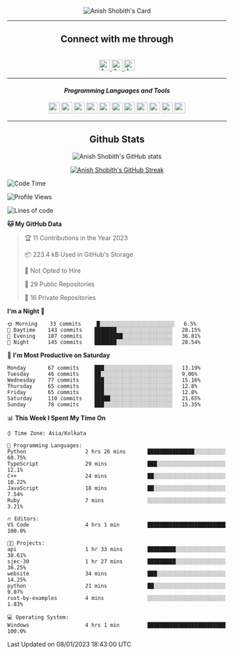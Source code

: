 <div align="center">

![Anish Shobith's Card](https://cardivo.vercel.app/api?name=Anish%20Shobith%20P%20S&description=Hi%20there%F0%9F%91%8B,%20I%20am%20a%2020-years-old.%20I%20am%20a%20Web%20and%20Application%20developer%20from%20India.%20Nice%20to%20meet%20you%20all.%20Looking%20forward%20to%20paritcipate%20with%20you.&image=https://i.imgur.com/WlQk3PY.jpg&&disableAnimation=true&site=https://anishshobithps.tech&pattern=plus&colorPattern=%23171616&backgroundColor=%231a1b26&instagram=anish_shobith&linkedin=Anish%20Shobith%20P%20S&fontColor=%23ffffff&iconColor=%23ffffff)

<hr>
 <h2> Connect with me through </h2>
<br>
<a href="https://www.instagram.com/anish_shobith/">
    <img alt="Anish Shobith's Instagram" width="25px" src="https://raw.githubusercontent.com/Anish-Shobith/Anish-Shobith/master/assets/socials/instagram.svg">
    </a>
    <a href="https://discord.gg/cWgDskT">
    <img alt="Anish Shobith's Discord", width="25px" src="https://raw.githubusercontent.com/Anish-Shobith/Anish-Shobith/master/assets/socials/discord.svg">
    </a>
    <a href="https://open.spotify.com/user/goshcrm0y9jzum2lffvu6f4hz">
    <img alt="Anish Shobith's Spotify", width="25px" src="https://raw.githubusercontent.com/Anish-Shobith/Anish-Shobith/master/assets/socials/spotify.svg">
    </a>
    <br>
    <hr>
    <h4> <i> Programming Languages and Tools </i> </h4>
    <img width="25px" src="https://raw.githubusercontent.com/Anish-Shobith/Anish-Shobith/master/assets/languages/javascript.svg">
    <img width="25px" src="https://raw.githubusercontent.com/Anish-Shobith/Anish-Shobith/master/assets/languages/typescript.svg">
    <img width="25px" src="https://raw.githubusercontent.com/Anish-Shobith/Anish-Shobith/master/assets/languages/cpp.svg">
    <img width="25px" src="https://raw.githubusercontent.com/Anish-Shobith/Anish-Shobith/master/assets/languages/ruby.svg">
    <img width="25px" src="https://raw.githubusercontent.com/Anish-Shobith/Anish-Shobith/master/assets/languages/html.svg">
    <img width="25px" src="https://raw.githubusercontent.com/Anish-Shobith/Anish-Shobith/master/assets/tools/nodejs.svg">
    <img width="25px" src="https://raw.githubusercontent.com/Anish-Shobith/Anish-Shobith/master/assets/tools/docker.svg">
    <img width="25px" src="https://raw.githubusercontent.com/Anish-Shobith/Anish-Shobith/master/assets/tools/webstorm.svg">
    <img width="25px" src="https://raw.githubusercontent.com/Anish-Shobith/Anish-Shobith/master/assets/tools/intellij.svg">
    <img width="25px" src="https://raw.githubusercontent.com/Anish-Shobith/Anish-Shobith/master/assets/tools/visualstudiocode.svg">
    <img width="25px" src="https://raw.githubusercontent.com/Anish-Shobith/Anish-Shobith/master/assets/tools/git.svg">
<hr>
 <h2> Github Stats </h2>

![Anish Shobith's GitHub stats](https://github-readme-stats-fk82.vercel.app/api?username=Anish-Shobith&show_icons=true&theme=tokyonight&count_private=true)

[![Anish Shobith's GitHub Streak](https://streak-stats.demolab.com?user=Anish-Shobith&theme=tokyonight&hide_border=true&border_radius=4.6)](https://git.io/streak-stats)

</div>

<!--START_SECTION:waka-->
![Code Time](http://img.shields.io/badge/Code%20Time-737%20hrs%2018%20mins-blue)

![Profile Views](http://img.shields.io/badge/Profile%20Views-58-blue)

![Lines of code](https://img.shields.io/badge/From%20Hello%20World%20I%27ve%20Written-124%20Thousand%20lines%20of%20code-blue)

**🐱 My GitHub Data** 

> 🏆 11 Contributions in the Year 2023
 > 
> 📦 223.4 kB Used in GitHub's Storage 
 > 
> 🚫 Not Opted to Hire
 > 
> 📜 29 Public Repositories 
 > 
> 🔑 16 Private Repositories  
 > 
**I'm a Night 🦉** 

```text
🌞 Morning    33 commits     █░░░░░░░░░░░░░░░░░░░░░░░░   6.5% 
🌆 Daytime    143 commits    ███████░░░░░░░░░░░░░░░░░░   28.15% 
🌃 Evening    187 commits    █████████░░░░░░░░░░░░░░░░   36.81% 
🌙 Night      145 commits    ███████░░░░░░░░░░░░░░░░░░   28.54%

```
📅 **I'm Most Productive on Saturday** 

```text
Monday       67 commits     ███░░░░░░░░░░░░░░░░░░░░░░   13.19% 
Tuesday      46 commits     ██░░░░░░░░░░░░░░░░░░░░░░░   9.06% 
Wednesday    77 commits     ███░░░░░░░░░░░░░░░░░░░░░░   15.16% 
Thursday     65 commits     ███░░░░░░░░░░░░░░░░░░░░░░   12.8% 
Friday       65 commits     ███░░░░░░░░░░░░░░░░░░░░░░   12.8% 
Saturday     110 commits    █████░░░░░░░░░░░░░░░░░░░░   21.65% 
Sunday       78 commits     ███░░░░░░░░░░░░░░░░░░░░░░   15.35%

```


📊 **This Week I Spent My Time On** 

```text
⌚︎ Time Zone: Asia/Kolkata

💬 Programming Languages: 
Python                   2 hrs 26 mins       ███████████████░░░░░░░░░░   60.75% 
TypeScript               29 mins             ███░░░░░░░░░░░░░░░░░░░░░░   12.1% 
C++                      24 mins             ██░░░░░░░░░░░░░░░░░░░░░░░   10.22% 
JavaScript               18 mins             ██░░░░░░░░░░░░░░░░░░░░░░░   7.54% 
Ruby                     7 mins              ░░░░░░░░░░░░░░░░░░░░░░░░░   3.21%

🔥 Editors: 
VS Code                  4 hrs 1 min         █████████████████████████   100.0%

🐱‍💻 Projects: 
api                      1 hr 33 mins        █████████░░░░░░░░░░░░░░░░   38.61% 
sjec-30                  1 hr 27 mins        █████████░░░░░░░░░░░░░░░░   36.25% 
website                  34 mins             ███░░░░░░░░░░░░░░░░░░░░░░   14.25% 
python                   21 mins             ██░░░░░░░░░░░░░░░░░░░░░░░   9.07% 
rust-by-examples         4 mins              ░░░░░░░░░░░░░░░░░░░░░░░░░   1.83%

💻 Operating System: 
Windows                  4 hrs 1 min         █████████████████████████   100.0%

```


 Last Updated on 08/01/2023 18:43:00 UTC
<!--END_SECTION:waka-->
